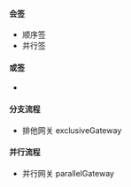 #### 会签
 - 顺序签
 - 并行签
 
#### 或签
 - 
 
#### 分支流程
 - 排他网关 exclusiveGateway
 
#### 并行流程
 - 并行网关 parallelGateway